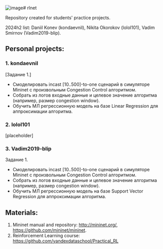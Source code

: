 ![image](https://github.com/user-attachments/assets/7a3b1b22-2fb7-4d61-ab8f-713213506983)# rlnet

Repository created for students' practice projects.


2024h2 list: Daniil Konev (kondaevnil), Nikita Okorokov (lolol101), Vadim Smirnov (Vadim2019-blip).

## Personal projects:

### 1. kondaevnil
[Задание 1.]
- Смоделировать incast [10..500]-to-one сценарий в симуляторе Mininet с произвольным Congestion Control алгоритмом.
- Собрать из логов входные данные и целевое значение алгоритма (например, размер congestion window).
- Обучить МЛ регрессионную модель на базе Linear Regression для аппроксимации алгоритма.
### 2. lolol101
[placeholder]
### 3. Vadim2019-blip
Задание 1.
- Смоделировать incast [10..500]-to-one сценарий в симуляторе Mininet с произвольным Congestion Control алгоритмом.
- Собрать из логов входные данные и целевое значение алгоритма (например, размер congestion window).
- Обучить МЛ регрессионную модель на базе Support Vector Regression для аппроксимации алгоритма.

## Materials:
1. Mininet manual and repository: http://mininet.org/, https://github.com/mininet/mininet.
2. Reinforcement Learning course: https://github.com/yandexdataschool/Practical_RL
